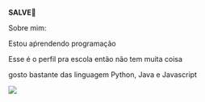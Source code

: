 **SALVE**🤙

Sobre mim:

Estou aṕrendendo programação

Esse é o perfil pra escola então não tem muita coisa

gosto bastante das linguagem Python, Java e Javascript

![](https://media1.tenor.com/m/zZOt7alSzAMAAAAd/gojo-gojo-satoru.gif)
